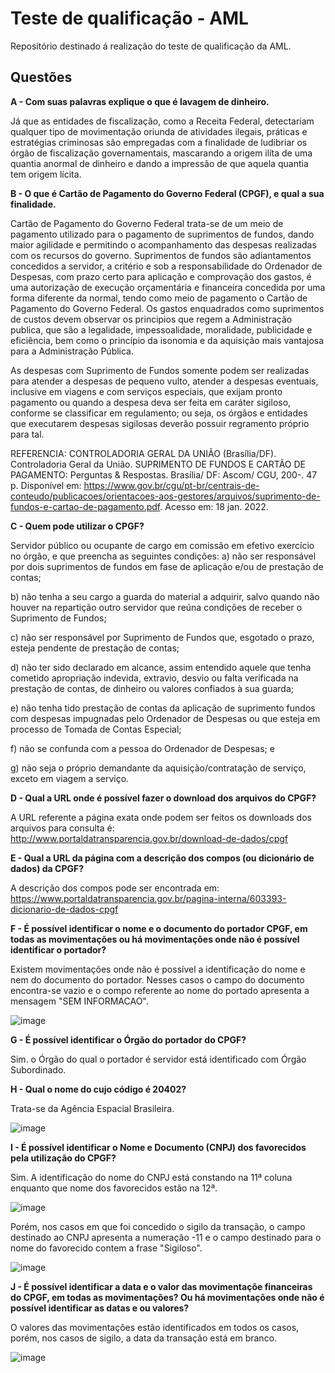 # Teste de qualificação - AML

Repositório destinado á realização do teste de qualificação da AML.

## Questões

**A - Com suas palavras explique o que é lavagem de dinheiro.**

Já que as entidades de fiscalização, como a Receita Federal, detectariam qualquer tipo de movimentação oriunda de atividades ilegais, práticas e estratégias criminosas são empregadas com a finalidade de ludibriar os órgão de fiscalização governamentais, mascarando a origem ilíta de uma quantia anormal de dinheiro e dando a impressão de que aquela quantia tem origem lícita. 

**B - O que é Cartão de Pagamento do Governo Federal (CPGF), e qual a sua finalidade.**

Cartão de Pagamento do Governo Federal trata-se de um meio de pagamento utilizado para o pagamento de suprimentos de fundos, dando maior agilidade e permitindo o acompanhamento das despesas realizadas com os recursos do governo. 
Suprimentos de fundos são adiantamentos concedidos a servidor, a critério e sob a responsabilidade do Ordenador de Despesas, com prazo certo para aplicação e comprovação dos gastos, é uma autorização de execução orçamentária e financeira concedida por uma forma diferente da normal, tendo como meio de pagamento o Cartão de Pagamento do Governo Federal.
Os gastos enquadrados como suprimentos de custos devem observar os principios que regem a Administração publica, que são a legalidade, impessoalidade, moralidade, publicidade e eficiência, bem como o princípio da isonomia e da aquisição mais vantajosa para a Administração Pública.

As despesas com Suprimento de Fundos somente podem ser realizadas para atender a despesas de pequeno vulto,  atender a despesas eventuais, inclusive em viagens e com serviços especiais, que exijam pronto pagamento ou quando a despesa deva ser feita em caráter sigiloso, conforme se classificar em regulamento; ou seja, os órgãos e entidades que executarem despesas sigilosas deverão possuir regramento próprio para tal.

REFERENCIA: CONTROLADORIA GERAL DA UNIÃO (Brasília/DF). Controladoria Geral da União. SUPRIMENTO DE FUNDOS E CARTÃO DE PAGAMENTO: Perguntas & Respostas. Brasília/ DF: Ascom/ CGU, 200-. 47 p. Disponível em: https://www.gov.br/cgu/pt-br/centrais-de-conteudo/publicacoes/orientacoes-aos-gestores/arquivos/suprimento-de-fundos-e-cartao-de-pagamento.pdf. Acesso em: 18 jan. 2022.

**C - Quem pode utilizar o CPGF?**

Servidor público ou ocupante de cargo em comissão em efetivo exercício no órgão, e que preencha as seguintes condições:
a) não ser responsável por dois suprimentos de fundos em fase de aplicação e/ou de prestação de contas;

b) não tenha a seu cargo a guarda do material a adquirir, salvo quando não houver na repartição outro servidor que reúna condições de receber o Suprimento de Fundos;

c) não ser responsável por Suprimento de Fundos que, esgotado o prazo, esteja pendente de prestação de contas;

d) não ter sido declarado em alcance, assim entendido aquele que tenha cometido apropriação indevida, extravio, desvio ou falta verificada na prestação de contas, de dinheiro ou valores confiados à sua guarda;

e) não tenha tido prestação de contas da aplicação de suprimento fundos com despesas impugnadas pelo Ordenador de Despesas ou que esteja em processo de Tomada de Contas Especial;

f) não se confunda com a pessoa do Ordenador de Despesas; e

g) não seja o próprio demandante da aquisição/contratação de serviço, exceto em viagem a serviço.

**D - Qual a URL onde é possível fazer o download dos arquivos do CPGF?**

A URL referente a página exata onde podem ser feitos os downloads dos arquivos para consulta é: http://www.portaldatransparencia.gov.br/download-de-dados/cpgf

**E - Qual a URL da página com a descrição dos compos (ou dicionário de dados) da CPGF?**

A descrição dos compos pode ser encontrada em: https://www.portaldatransparencia.gov.br/pagina-interna/603393-dicionario-de-dados-cpgf

**F - É possível identificar o nome e o documento do portador CPGF, em todas as movimentações ou há movimentações onde não é possível identificar o portador?**

Existem movimentações onde não é possível a identificação do nome e nem do documento do portador. Nesses casos o campo do documento encontra-se vazio e o compo referente ao nome do portado apresenta a mensagem "SEM INFORMACAO".

![image](https://user-images.githubusercontent.com/93266575/150012927-85672825-06ea-4237-b792-f1ffb78f42c0.png)

**G - É possível identificar o Órgão do portador do CPGF?**

Sim. o Órgão do qual o portador é servidor está identificado com Órgão Subordinado.

**H - Qual o nome do cujo código é 20402?**

Trata-se da Agência Espacial Brasileira.

![image](https://user-images.githubusercontent.com/93266575/150012253-6b7ebda8-1e9e-42d8-82f6-33f1d0e38193.png)


**I - É possível identificar o Nome e Documento (CNPJ) dos favorecidos pela utilização do CPGF?**

Sim. A identificação do nome do CNPJ está constando na 11ª coluna enquanto que nome dos favorecidos estão na 12ª.

![image](https://user-images.githubusercontent.com/93266575/150013493-21fbf2f7-9cbf-4f5d-ad64-470094f31b84.png)

Porém, nos casos em que foi concedido o sigilo da transação, o campo destinado ao CNPJ apresenta a numeração -11 e o campo destinado para o nome do favorecido contem a frase "Sigiloso".

![image](https://user-images.githubusercontent.com/93266575/150015151-961280bb-49af-4661-9d30-3e2c1fa688d0.png)

**J - É possível identificar a data e o valor das movimentaçõe financeiras do CPGF, em todas as movimentações? Ou há movimentações onde não é possível identificar as datas e ou valores?**

O valores das movimentações estão identificados em todos os casos, porém, nos casos de sigilo, a data da transação está em branco.

![image](https://user-images.githubusercontent.com/93266575/150016957-ff203464-a192-427d-8427-ca396442056a.png)




